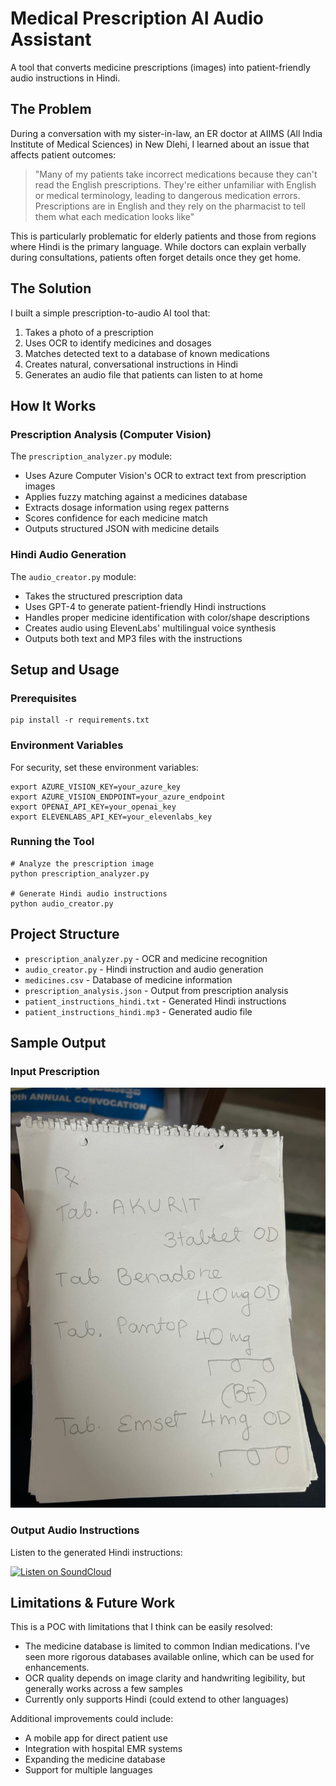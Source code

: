 # Medical Prescription AI Audio Assistant

A tool that converts medicine prescriptions (images) into patient-friendly audio instructions in Hindi.

## The Problem

During a conversation with my sister-in-law, an ER doctor at AIIMS (All India Institute of Medical Sciences) in New Dlehi, I learned about an issue that affects patient outcomes:

> "Many of my patients take incorrect medications because they can't read the English prescriptions. They're either unfamiliar with English or medical terminology, leading to dangerous medication errors. Prescriptions are in English and they rely on the pharmacist to tell them what each medication looks like"

This is particularly problematic for elderly patients and those from regions where Hindi is the primary language. While doctors can explain verbally during consultations, patients often forget details once they get home.

## The Solution

I built a simple prescription-to-audio AI tool that:

1. Takes a photo of a prescription
2. Uses OCR to identify medicines and dosages
3. Matches detected text to a database of known medications
4. Creates natural, conversational instructions in Hindi
5. Generates an audio file that patients can listen to at home

## How It Works

### Prescription Analysis (Computer Vision)

The `prescription_analyzer.py` module:
- Uses Azure Computer Vision's OCR to extract text from prescription images
- Applies fuzzy matching against a medicines database
- Extracts dosage information using regex patterns
- Scores confidence for each medicine match
- Outputs structured JSON with medicine details

### Hindi Audio Generation

The `audio_creator.py` module:
- Takes the structured prescription data
- Uses GPT-4 to generate patient-friendly Hindi instructions
- Handles proper medicine identification with color/shape descriptions
- Creates audio using ElevenLabs' multilingual voice synthesis
- Outputs both text and MP3 files with the instructions

## Setup and Usage

### Prerequisites

```
pip install -r requirements.txt
```

### Environment Variables

For security, set these environment variables:
```
export AZURE_VISION_KEY=your_azure_key
export AZURE_VISION_ENDPOINT=your_azure_endpoint
export OPENAI_API_KEY=your_openai_key
export ELEVENLABS_API_KEY=your_elevenlabs_key
```

### Running the Tool

```
# Analyze the prescription image
python prescription_analyzer.py

# Generate Hindi audio instructions
python audio_creator.py
```

## Project Structure

- `prescription_analyzer.py` - OCR and medicine recognition
- `audio_creator.py` - Hindi instruction and audio generation
- `medicines.csv` - Database of medicine information
- `prescription_analysis.json` - Output from prescription analysis
- `patient_instructions_hindi.txt` - Generated Hindi instructions
- `patient_instructions_hindi.mp3` - Generated audio file

## Sample Output

### Input Prescription
![Sample Prescription](Prescription5.jpeg)

### Output Audio Instructions
Listen to the generated Hindi instructions:

[![Listen on SoundCloud](https://img.shields.io/badge/Listen%20on-SoundCloud-orange)](https://soundcloud.com/vinay-sridhar-747490211/patient-instructions)


## Limitations & Future Work

This is a POC with limitations that I think can be easily resolved:
- The medicine database is limited to common Indian medications. I've seen more rigorous databases available online, which can be used for enhancements.
- OCR quality depends on image clarity and handwriting legibility, but generally works across a few samples
- Currently only supports Hindi (could extend to other languages)

Additional improvements could include:
- A mobile app for direct patient use
- Integration with hospital EMR systems
- Expanding the medicine database
- Support for multiple languages